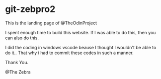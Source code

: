 # git-zebpro2
This is the landing page of @TheOdinProject

I spent enough time to build this website. If I was able to do this, then you can also do this.

I did the coding in windows vscode beause I thought I wouldn't be able to do it.. That why i had to commit these codes in such a manner.

Thank You.


@The Zebra
